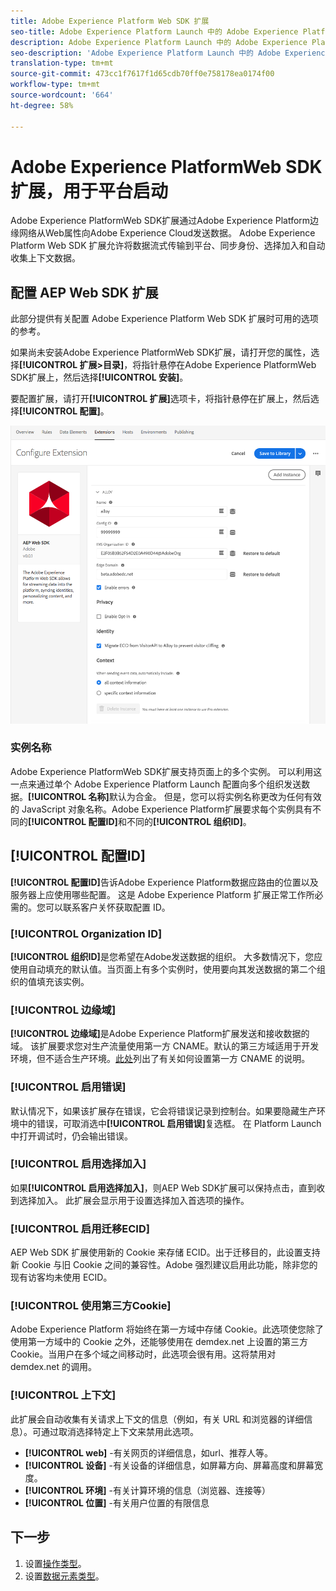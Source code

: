 ```yaml
---
title: Adobe Experience Platform Web SDK 扩展
seo-title: Adobe Experience Platform Launch 中的 Adobe Experience Platform Web SDK 扩展
description: Adobe Experience Platform Launch 中的 Adobe Experience Platform Web SDK 扩展
seo-description: 'Adobe Experience Platform Launch 中的 Adobe Experience Platform Web SDK 扩展 '
translation-type: tm+mt
source-git-commit: 473cc1f7617f1d65cdb70ff0e758178ea0174f00
workflow-type: tm+mt
source-wordcount: '664'
ht-degree: 58%

---
```



# Adobe Experience PlatformWeb SDK扩展，用于平台启动

Adobe Experience PlatformWeb SDK扩展通过Adobe Experience Platform边缘网络从Web属性向Adobe Experience Cloud发送数据。 Adobe Experience Platform Web SDK 扩展允许将数据流式传输到平台、同步身份、选择加入和自动收集上下文数据。

## 配置 AEP Web SDK 扩展

此部分提供有关配置 Adobe Experience Platform Web SDK 扩展时可用的选项的参考。

如果尚未安装Adobe Experience PlatformWeb SDK扩展，请打开您的属性，选择&#x200B;**[!UICONTROL 扩展>目录]**，将指针悬停在Adobe Experience PlatformWeb SDK扩展上，然后选择&#x200B;**[!UICONTROL 安装]**。

要配置扩展，请打开&#x200B;**[!UICONTROL 扩展]**&#x200B;选项卡，将指针悬停在扩展上，然后选择&#x200B;**[!UICONTROL 配置]**。

![](./assets/ext-aep-config.png)

### 实例名称

Adobe Experience PlatformWeb SDK扩展支持页面上的多个实例。 可以利用这一点来通过单个 Adobe Experience Platform Launch 配置向多个组织发送数据。**[!UICONTROL 名称]**&#x200B;默认为合金。 但是，您可以将实例名称更改为任何有效的 JavaScript 对象名称。Adobe Experience Platform扩展要求每个实例具有不同的&#x200B;**[!UICONTROL 配置ID]**&#x200B;和不同的&#x200B;**[!UICONTROL 组织ID]**。

## **[!UICONTROL 配置ID]**

**[!UICONTROL 配置ID]**&#x200B;告诉Adobe Experience Platform数据应路由的位置以及服务器上应使用哪些配置。 这是 Adobe Experience Platform 扩展正常工作所必需的。您可以联系客户关怀获取配置 ID。


### **[!UICONTROL Organization ID]**

**[!UICONTROL 组织ID]**&#x200B;是您希望在Adobe发送数据的组织。 大多数情况下，您应使用自动填充的默认值。当页面上有多个实例时，使用要向其发送数据的第二个组织的值填充该实例。

### **[!UICONTROL 边缘域]**

**[!UICONTROL 边缘域]**&#x200B;是Adobe Experience Platform扩展发送和接收数据的域。 该扩展要求您对生产流量使用第一方 CNAME。默认的第三方域适用于开发环境，但不适合生产环境。[此处](https://docs.adobe.com/content/help/zh-Hans/core-services/interface/ec-cookies/cookies-first-party.html)列出了有关如何设置第一方 CNAME 的说明。

### **[!UICONTROL 启用错误]**

默认情况下，如果该扩展存在错误，它会将错误记录到控制台。如果要隐藏生产环境中的错误，可取消选中&#x200B;**[!UICONTROL 启用错误]**&#x200B;复选框。 在 Platform Launch 中打开调试时，仍会输出错误。

### **[!UICONTROL 启用选择加入]**

如果&#x200B;**[!UICONTROL 启用选择加入]**，则AEP Web SDK扩展可以保持点击，直到收到选择加入。 此扩展会显示用于设置选择加入首选项的操作。

### **[!UICONTROL 启用迁移ECID]**

AEP Web SDK 扩展使用新的 Cookie 来存储 ECID。出于迁移目的，此设置支持新 Cookie 与旧 Cookie 之间的兼容性。Adobe 强烈建议启用此功能，除非您的现有访客均未使用 ECID。

### **[!UICONTROL 使用第三方Cookie]**

Adobe Experience Platform 将始终在第一方域中存储 Cookie。此选项使您除了使用第一方域中的 Cookie 之外，还能够使用在 demdex.net 上设置的第三方 Cookie。当用户在多个域之间移动时，此选项会很有用。这将禁用对 demdex.net 的调用。

### **[!UICONTROL 上下文]**

此扩展会自动收集有关请求上下文的信息（例如，有关 URL 和浏览器的详细信息）。可通过取消选择特定上下文来禁用此选项。

- **[!UICONTROL web]** -有关网页的详细信息，如url、推荐人等。
- **[!UICONTROL 设备]** -有关设备的详细信息，如屏幕方向、屏幕高度和屏幕宽度。
- **[!UICONTROL 环境]** -有关计算环境的信息（浏览器、连接等）
- **[!UICONTROL 位置]** -有关用户位置的有限信息

## 下一步

1. 设置[操作类型](action-types.md)。
2. 设置[数据元素类型](data-element-types.md)。
